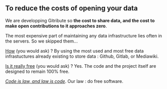 
## To reduce the costs of opening your data

We are developping Gitribute so **the cost to share data, and the cost to make open contributions to it approaches zero**.

The most expensive part of maintaining any data infrastructure lies often in the servers. So we skipped them...

[How](/how-it-works) (you would ask) ? By using the most used and most free data infrastuctures already existing to store data : Github, Gitlab, or Mediawiki.

[Is it really free](/business-model) (you would ask) ? Yes. The code and the project itself are designed to remain 100% free.

_[Code is law, and law is code](https://journals.openedition.org/factsreports/4518)_. Our law : do free software.

